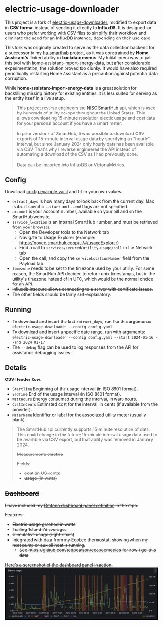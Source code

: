 # electric-usage-downloader
This project is a fork of [electric-usage-downloader](https://github.com/tedpearson/electric-usage-downloader), modified to export data in **CSV format** instead of sending it directly to **InfluxDB**. It is designed for users who prefer working with CSV files to simplify their workflow and eliminate the need for an InfluxDB instance, depending on their use case.

This fork was originally created to serve as the data collection backend for a successor to my [ha-smarthub](https://github.com/Nininunz/ha-smarthub) project, as it was constrained by **Home Assistant’s** limited ability to **backdate events**. My initial intent was to pair this tool with [home-assistant-import-energy-data](https://github.com/patrickvorgers/Home-Assistant-Import-Energy-Data), but after considerable experimentation, the solution proved too clunky. It would have also required periodically restarting Home Assistant as a precaution against potential data corruption.

While **home-assistant-import-energy-data** is a great solution for backfilling missing history for existing entities, it is less suited for serving as the entity itself in a live setup.

> This project reverse engineers the [NISC SmartHub](https://www.nisc.coop/blog/beyond-the-bill-the-power-of-smarthub/)
api, which is used by hundreds of utility co-ops throughout the United States. This allows
downloading 15-minute resolution electic usage and cost data for your personal account if you have a smart meter. <br> <br>In prior versions of SmartHub, it was possible to download CSV exports of 15-minute interval usage data by
specifying an "hourly" interval, but since January 2024 only hourly data has been available via CSV. That's
why I reverse engineered the API instead of automating a download of the CSV as I had previously done. <br> <br>~~Data can be imported into InfluxDB or VictoriaMetrics.~~

## Config

Download [config.example.yaml](config.example.yaml) and fill in your own values.

- `extract_days` is how many days to look back from the current day. Max is 45.
  if specific `--start` and `--end` flags are not specified.
- `account` is your account number, available on your bill and on the SmartHub website.
- `service_location` is an internal SmartHub number, and must be retrieved from your browser:
  - Open the Developer tools to the Network tab
  - Navigate to Usage Explorer (example: https://novec.smarthub.coop/ui/#/usageExplorer)
  - Find a call to `services/secured/utility-usage/poll` in the Network tab
  - Open the call, and copy the `serviceLocationNumber` field from the Payload tab.
- `timezone` needs to be set to the timezone used by your utility. For some reason,
  the SmartHub API decided to return unix timestamps, but in the utility's timezone
  instead of in UTC, which would be the normal choice for an API.
- ~~influxdb.insecure allows connecting to a server with certificate issues.~~
- The other fields should be fairly self-explanatory.

## Running

- To download and insert the last `extract_days`, run like this arguments: `electric-usage-downloader --config config.yaml`
- To download and insert a specific date range, run with arguments: 
  `electric-usage-downloader --config config.yaml --start 2024-01-16 --end 2024-01-17`
- The `--debug` flag can be used to log responses from the API for assistance debugging issues.

## Details

**CSV Header Row:**
- `StartTime`	Beginning of the usage interval (in ISO 8601 format). 
- `EndTime`	End of the usage interval (in ISO 8601 format). 
- `WattHours`	Energy consumed during the interval, in watt-hours. 
- `CostInCents`	Estimated cost for the interval, in cents (if available from the provider). 
- `MeterName`	Identifier or label for the associated utility meter (usually blank). 

> The SmartHub api currently supports 15-minute resolution of data. This could change in the future; 15-minute interval
> usage data used to be available via CSV export, but that ability was removed in January 2024.
> 
> ~~Measurement: **electric**~~
> 
> ~~Fields:~~
> - ~~**cost** (in US cents)~~
> - ~~**usage** (in watts)~~

## ~~Dashboard~~

~~I have included my [Grafana dashboard panel definition](dashboard/panel.json) in the repo.~~

~~Features:~~
- ~~Electric usage graphed in watts~~
- ~~Trailing 1d and 7d averages~~
- ~~Cumulative usage (right x axis)~~
- ~~Integrated with data from my Ecobee thermostat, showing when my heat pump or aux oil heat is running.~~
  - ~~See https://github.com/tedpearson/ecobeemetrics for how I get this data~~

~~Here's a screenshot of the dashboard panel in action:~~
~~![Dashboard panel](dashboard/dashboard.png)~~
